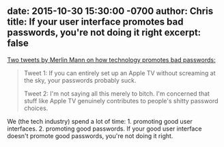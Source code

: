 date: 2015-10-30 15:30:00 -0700
author: Chris
title: If your user interface promotes bad passwords, you're not doing it right
excerpt: false
----

[Two tweets by Merlin Mann on how technology promotes bad passwords:](https://twitter.com/hotdogsladies)

> Tweet 1: If you can entirely set up an Apple TV without screaming at the sky, your passwords probably suck. 
> 
> Tweet 2: I'm not saying all this merely to bitch. I'm concerned that stuff like Apple TV genuinely contributes to people's shitty password choices. 

We (the tech industry) spend a lot of time: 1. promoting good user interfaces. 2. promoting good passwords. If your good user interface doesn't promote good passwords, you're not doing it right.